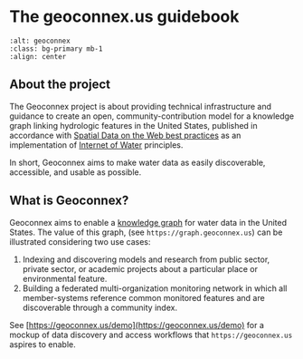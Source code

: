 # The geoconnex.us guidebook



```{image} ../_static/img/geoconnex-logo.png
:alt: geoconnex
:class: bg-primary mb-1
:align: center
```

## About the project

The Geoconnex project is about providing technical infrastructure and guidance to create an open, community-contribution model for a knowledge graph linking hydrologic features in the United States, published in accordance with [Spatial Data on the Web best practices](https://www.w3.org/TR/sdw-bp/) as an implementation of [Internet of Water](https://github.com/opengeospatial/SELFIE/blob/master/docs/demo/internet_of_water.md) principles.

In short, Geoconnex aims to make water data as easily discoverable, accessible, and usable as possible.

## What is Geoconnex?

Geoconnex aims to enable a [knowledge graph](https://en.wikipedia.org/wiki/Knowledge_graph) for water data in the United States. The value of this graph, (see `https://graph.geoconnex.us`) can be illustrated considering two use cases:

1. Indexing and discovering models and research from public sector, private sector, or academic projects about a particular place or environmental feature.  
2. Building a federated multi-organization monitoring network in which all member-systems reference common monitored features and are discoverable through a community index.

See [https://geoconnex.us/demo](https://geoconnex.us/demo) for a mockup of data discovery and access workflows that `https://geoconnex.us` aspires to enable. 
